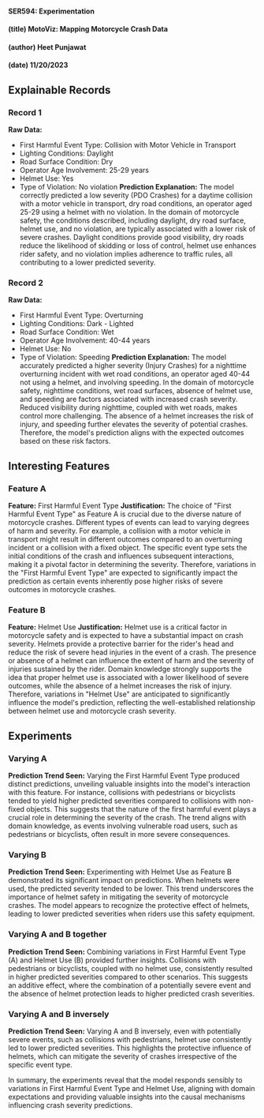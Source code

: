 #### SER594: Experimentation
#### (title) MotoViz: Mapping Motorcycle Crash Data 
#### (author) Heet Punjawat
#### (date) 11/20/2023

## Explainable Records
### Record 1
**Raw Data:** 
- First Harmful Event Type: Collision with Motor Vehicle in Transport
- Lighting Conditions: Daylight
- Road Surface Condition: Dry
- Operator Age Involvement: 25-29 years
- Helmet Use: Yes
- Type of Violation: No violation
**Prediction Explanation:** The model correctly predicted a low severity (PDO Crashes) for a daytime collision with a motor vehicle in transport, dry road conditions, an operator aged 25-29 using a helmet with no violation. In the domain of motorcycle safety, the conditions described, including daylight, dry road surface, helmet use, and no violation, are typically associated with a lower risk of severe crashes. Daylight conditions provide good visibility, dry roads reduce the likelihood of skidding or loss of control, helmet use enhances rider safety, and no violation implies adherence to traffic rules, all contributing to a lower predicted severity.

### Record 2
**Raw Data:**
- First Harmful Event Type: Overturning
- Lighting Conditions: Dark - Lighted
- Road Surface Condition: Wet
- Operator Age Involvement: 40-44 years
- Helmet Use: No
- Type of Violation: Speeding
**Prediction Explanation:** The model accurately predicted a higher severity (Injury Crashes) for a nighttime overturning incident with wet road conditions, an operator aged 40-44 not using a helmet, and involving speeding. In the domain of motorcycle safety, nighttime conditions, wet road surfaces, absence of helmet use, and speeding are factors associated with increased crash severity. Reduced visibility during nighttime, coupled with wet roads, makes control more challenging. The absence of a helmet increases the risk of injury, and speeding further elevates the severity of potential crashes. Therefore, the model's prediction aligns with the expected outcomes based on these risk factors.

## Interesting Features
### Feature A
**Feature:** First Harmful Event Type
**Justification:** The choice of "First Harmful Event Type" as Feature A is crucial due to the diverse nature of motorcycle crashes. Different types of events can lead to varying degrees of harm and severity. For example, a collision with a motor vehicle in transport might result in different outcomes compared to an overturning incident or a collision with a fixed object. The specific event type sets the initial conditions of the crash and influences subsequent interactions, making it a pivotal factor in determining the severity. Therefore, variations in the "First Harmful Event Type" are expected to significantly impact the prediction as certain events inherently pose higher risks of severe outcomes in motorcycle crashes.

### Feature B
**Feature:** Helmet Use
**Justification:** Helmet use is a critical factor in motorcycle safety and is expected to have a substantial impact on crash severity. Helmets provide a protective barrier for the rider's head and reduce the risk of severe head injuries in the event of a crash. The presence or absence of a helmet can influence the extent of harm and the severity of injuries sustained by the rider. Domain knowledge strongly supports the idea that proper helmet use is associated with a lower likelihood of severe outcomes, while the absence of a helmet increases the risk of injury. Therefore, variations in "Helmet Use" are anticipated to significantly influence the model's prediction, reflecting the well-established relationship between helmet use and motorcycle crash severity.

## Experiments 
### Varying A
**Prediction Trend Seen:** Varying the First Harmful Event Type produced distinct predictions, unveiling valuable insights into the model's interaction with this feature. For instance, collisions with pedestrians or bicyclists tended to yield higher predicted severities compared to collisions with non-fixed objects. This suggests that the nature of the first harmful event plays a crucial role in determining the severity of the crash. The trend aligns with domain knowledge, as events involving vulnerable road users, such as pedestrians or bicyclists, often result in more severe consequences.

### Varying B
**Prediction Trend Seen:** Experimenting with Helmet Use as Feature B demonstrated its significant impact on predictions. When helmets were used, the predicted severity tended to be lower. This trend underscores the importance of helmet safety in mitigating the severity of motorcycle crashes. The model appears to recognize the protective effect of helmets, leading to lower predicted severities when riders use this safety equipment.

### Varying A and B together
**Prediction Trend Seen:** Combining variations in First Harmful Event Type (A) and Helmet Use (B) provided further insights. Collisions with pedestrians or bicyclists, coupled with no helmet use, consistently resulted in higher predicted severities compared to other scenarios. This suggests an additive effect, where the combination of a potentially severe event and the absence of helmet protection leads to higher predicted crash severities.

### Varying A and B inversely
**Prediction Trend Seen:** Varying A and B inversely, even with potentially severe events, such as collisions with pedestrians, helmet use consistently led to lower predicted severities. This highlights the protective influence of helmets, which can mitigate the severity of crashes irrespective of the specific event type.

In summary, the experiments reveal that the model responds sensibly to variations in First Harmful Event Type and Helmet Use, aligning with domain expectations and providing valuable insights into the causal mechanisms influencing crash severity predictions.
